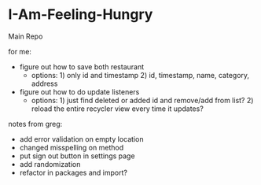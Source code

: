 # I-Am-Feeling-Hungry
 Main Repo
 
 for me:
 - figure out how to save both restaurant 
    - options: 1) only id and timestamp 2) id, timestamp, name, category, address
 - figure out how to do update listeners
    - options: 1) just find deleted or added id and remove/add from list? 2) reload the entire recycler view every time it updates?
 
 notes from greg:
 - add error validation on empty location
 - changed misspelling on method
 - put sign out button in settings page
 - add randomization
 - refactor in packages and import?
